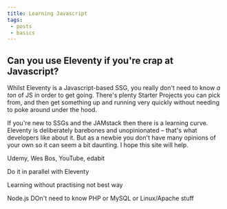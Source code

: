 ```yaml
---
title: Learning Javascript
tags: 
 - posts
 - basics
---
```

## Can you use Eleventy if you're crap at Javascript?
Whilst Eleventy is a Javascript-based SSG, you really don't need to know *a ton* of JS in order to get going. There's plenty Starter Projects you can pick from, and then get something up and running very quickly without needing to poke around under the hood.

If you're new to SSGs and the JAMstack then there is a learning curve. Eleventy is deliberately barebones and unopinionated – that's what developers like about it. But as a newbie you don't have many opinions of your own so it can seem a bit daunting. I hope this site will help.

Udemy, Wes Bos, YouTube, edabit

Do it in parallel with Eleventy

Learning without practising not best way

Node.js DOn't need to know PHP or MySQL or Linux/Apache stuff
